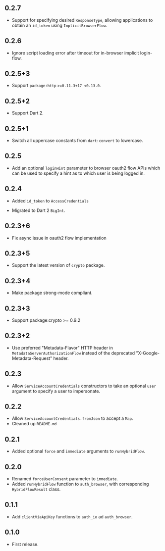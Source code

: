 ## 0.2.7

 - Support for specifying desired `ResponseType`, allowing applications to
   obtain an `id_token` using `ImplicitBrowserFlow`.

## 0.2.6

- Ignore script loading error after timeout for in-browser implicit login-flow.

## 0.2.5+3

- Support `package:http` `>=0.11.3+17 <0.13.0`.

## 0.2.5+2

* Support Dart 2.

## 0.2.5+1

* Switch all uppercase constants from `dart:convert` to lowercase.

## 0.2.5

* Add an optional `loginHint` parameter to browser oauth2 flow APIs which can be
  used to specify a hint as to which user is being logged in.

## 0.2.4

* Added `id_token` to `AccessCredentials`

* Migrated to Dart 2 `BigInt`.

## 0.2.3+6

- Fix async issue in oauth2 flow implementation

## 0.2.3+5

- Support the latest version of `crypto` package.

## 0.2.3+4

- Make package strong-mode compliant.

## 0.2.3+3

- Support package:crypto >= 0.9.2

## 0.2.3+2

- Use preferred "Metadata-Flavor" HTTP header in
  `MetadataServerAuthorizationFlow` instead of the deprecated
  "X-Google-Metadata-Request" header.

## 0.2.3

- Allow `ServiceAccountCredentials` constructors to take an optional
  `user` argument to specify a user to impersonate.

## 0.2.2

- Allow `ServiceAccountCredentials.fromJson` to accept a `Map`.
- Cleaned up `README.md`

## 0.2.1
- Added optional `force` and `immediate` arguments to `runHybridFlow`.

## 0.2.0
- Renamed `forceUserConsent` parameter to `immediate`.
- Added `runHybridFlow` function to `auth_browser`, with corresponding
  `HybridFlowResult` class.

## 0.1.1
- Add `clientViaApiKey` functions to `auth_io` ad `auth_browser`.

## 0.1.0
- First release.
